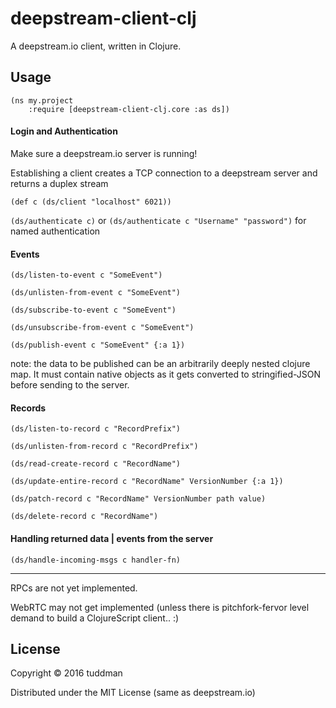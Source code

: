 # deepstream-client-clj

A deepstream.io client, written in Clojure. 

## Usage



```
(ns my.project
    :require [deepstream-client-clj.core :as ds])
```


#### Login and Authentication

Make sure a deepstream.io server is running!

Establishing a client creates  a TCP connection to a deepstream server and returns a duplex stream

`(def c (ds/client "localhost" 6021))`

`(ds/authenticate c)` or `(ds/authenticate c "Username" "password")` for named authentication

#### Events


`(ds/listen-to-event c "SomeEvent")`

`(ds/unlisten-from-event c "SomeEvent")`

`(ds/subscribe-to-event c "SomeEvent")`

`(ds/unsubscribe-from-event c "SomeEvent")`

`(ds/publish-event c "SomeEvent" {:a 1})`

note: the data to be published can be an arbitrarily deeply nested clojure map.  It must contain native objects as it gets converted to stringified-JSON before sending to the server.

#### Records

`(ds/listen-to-record c "RecordPrefix")`

`(ds/unlisten-from-record c "RecordPrefix")`

`(ds/read-create-record c "RecordName")`

`(ds/update-entire-record c "RecordName" VersionNumber {:a 1})`

`(ds/patch-record c "RecordName" VersionNumber path value)`

`(ds/delete-record c "RecordName")`


#### Handling returned data | events from the server

`(ds/handle-incoming-msgs c handler-fn)`

---


RPCs are not yet implemented.

WebRTC may not get implemented (unless there is pitchfork-fervor level demand to build a ClojureScript client.. :)

## License

Copyright © 2016 tuddman

Distributed under the MIT License (same as deepstream.io)
